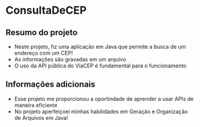 # ConsultaDeCEP

## Resumo do projeto

- Neste projeto, fiz uma aplicação em Java que permite a busca de um endereço com um CEP!
- As informações são gravadas em um arquivo
- O uso da API pública do ViaCEP é fundamental para o funcionamento

## Informações adicionais

- Esse projeto me proporcionou a oportindade de aprender a usar APIs de maneira eficiente
- No projeto aperfeiçoei minhas habilidades em Geração e Organização de Arquivos em Java!
